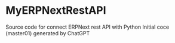 # MyERPNextRestAPI
Source code for connect ERPNext rest API with Python
Initial coce (master01) generated by ChatGPT
